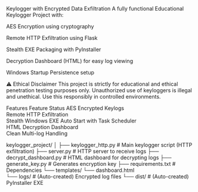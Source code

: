 Keylogger with Encrypted Data Exfiltration
A fully functional Educational Keylogger Project with:

 AES Encryption using cryptography

 Remote HTTP Exfiltration using Flask

 Stealth EXE Packaging with PyInstaller

 Decryption Dashboard (HTML) for easy log viewing

 Windows Startup Persistence setup

⚠ Ethical Disclaimer
This project is strictly for educational and ethical penetration testing purposes only. Unauthorized use of keyloggers is illegal and unethical. Use this responsibly in controlled environments.


 Features
Feature	Status
AES Encrypted Keylogs	
Remote HTTP Exfiltration	
Stealth Windows EXE	
Auto Start with Task Scheduler	
HTML Decryption Dashboard	
Clean Multi-log Handling

keylogger_project/
│
├── keylogger_http.py        # Main keylogger script (HTTP exfiltration)
├── server.py                # HTTP server to receive logs
├── decrypt_dashboard.py     # HTML dashboard for decrypting logs
├── generate_key.py          # Generates encryption key
├── requirements.txt         # Dependencies
└── templates/
    └── dashboard.html      
└── logs/                    # (Auto-created) Encrypted log files
└── dist/                    # (Auto-created) PyInstaller EXE



